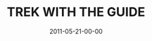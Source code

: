 ---
layout: message
category: message
series: "The Guide"
title: "TREK WITH THE GUIDE"
date: 2011-05-21-00-00
message_id: 674
audio: "http://s3.amazonaws.com/crossroads-media/message/audio/theguide01.mp3"
audio-duration: "42:43"
program: "http://s3.amazonaws.com/crossroads-media/documents/05_21-22_11Program.pdf"
description: "Chuck Mingo talks about how to recognize and follow the Holy Spirit's guidance."
video: "http://s3.amazonaws.com/crossroads-media/message/video/theguide01.mp4"
video-duration: "42:49"
video-image: "http://s3.amazonaws.com/crossroads-media/images/theguide01_still.jpg"
explicit: false
---